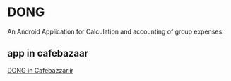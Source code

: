 # DONG
An Android Application for Calculation and accounting of group expenses.


## app in cafebazaar
[DONG in Cafebazzar.ir](https://cafebazaar.ir/app/ir.mrhib.dong)
